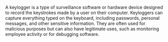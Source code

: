 A keylogger is a type of surveillance software or hardware device designed to record the keystrokes made by a user on their computer. Keyloggers can capture everything typed on the keyboard, including passwords, personal messages, and other sensitive information. They are often used for malicious purposes but can also have legitimate uses, such as monitoring employee activity or for debugging software.
